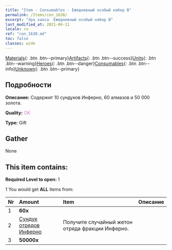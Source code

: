 ```yaml
---
title: "Item - Consumables - Ежедневный особый набор B"
permalink: /Items/con_1638/
excerpt: "Эра хаоса  Ежедневный особый набор B"
last_modified_at: 2021-04-11
locale: ru
ref: "con_1638.md"
toc: false
classes: wide
---
```

 [Materials](/ru/Items/){: .btn .btn--primary}[Artifacts](/ru/Items/Artifacts/){: .btn .btn--success}[Units](/ru/Items/Units/){: .btn .btn--warning}[Heroes](/ru/Items/Heroes/){: .btn .btn--danger}[Consumables](/ru/Items/Consumables/){: .btn .btn--info}[Unknown](/ru/Items/Unknown/){: .btn .btn--primary}

## Подробности
 **Описание:** Содержит 10 сундуков Инферно, 60 алмазов и 50 000 золота.

 **Quality:** <span style="color: #DA70D6">OK</span>

 **Type:** Gift

## Gather

  None

## This item contains:

 **Required Level to open:** 1

 1 You would get **ALL** items  from:

  | Nr | Amount |     Item    | Описание |
  |:---|:-------|:------------|:-----------:|
  | 1 |  **60x** | <i class="fas fa-gem"/> |  | 
  | 2 | [Сундук отрядов Инферно](/ru/Items/con_1273/) | Получите случайный жетон отряда фракции Инферно. | 
  | 3 |  **50000x** | <i class="fas fa-coins"/> |  | 
